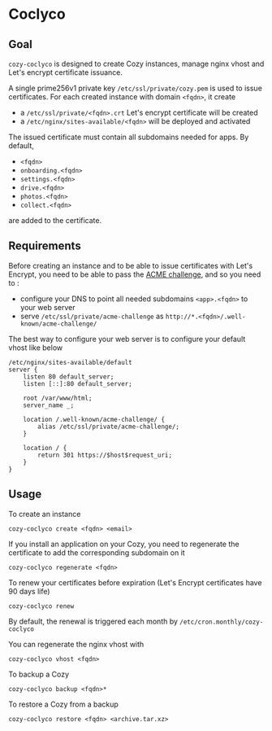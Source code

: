 # Coclyco

## Goal

`cozy-coclyco` is designed to create Cozy instances, manage nginx vhost and Let's encrypt certificate issuance.

A single prime256v1 private key `/etc/ssl/private/cozy.pem` is used to issue certificates.
For each created instance with domain `<fqdn>`, it create

 * a `/etc/ssl/private/<fqdn>.crt` Let's encrypt certificate will be created
 * a `/etc/nginx/sites-available/<fqdn>` will be deployed and activated

The issued certificate must contain all subdomains needed for apps.
By default,

 * `<fqdn>`
 * `onboarding.<fqdn>`
 * `settings.<fqdn>`
 * `drive.<fqdn>`
 * `photos.<fqdn>`
 * `collect.<fqdn>`

are added to the certificate.

## Requirements

Before creating an instance and to be able to issue certificates with Let's Encrypt, you need to be able to pass the [ACME challenge](https://letsencrypt.org/how-it-works/), and so you need to :

 * configure your DNS to point all needed subdomains `<app>.<fqdn>` to your web server
 * serve `/etc/ssl/private/acme-challenge` as `http://*.<fqdn>/.well-known/acme-challenge/`

The best way to configure your web server is to configure your default vhost like below

	/etc/nginx/sites-available/default
	server {
		listen 80 default_server;
		listen [::]:80 default_server;

		root /var/www/html;
		server_name _;

		location /.well-known/acme-challenge/ {
			alias /etc/ssl/private/acme-challenge/;
		}

		location / {
			return 301 https://$host$request_uri;
		}
	}

## Usage

To create an instance

	cozy-coclyco create <fqdn> <email>

If you install an application on your Cozy, you need to regenerate the certificate to add the corresponding subdomain on it

	cozy-coclyco regenerate <fqdn>

To renew your certificates before expiration (Let's Encrypt certificates have 90 days life)

	cozy-coclyco renew

By default, the renewal is triggered each month by `/etc/cron.monthly/cozy-coclyco`

You can regenerate the nginx vhost with

	cozy-coclyco vhost <fqdn>

To backup a Cozy

	cozy-coclyco backup <fqdn>*

To restore a Cozy from a backup

	cozy-coclyco restore <fqdn> <archive.tar.xz>
